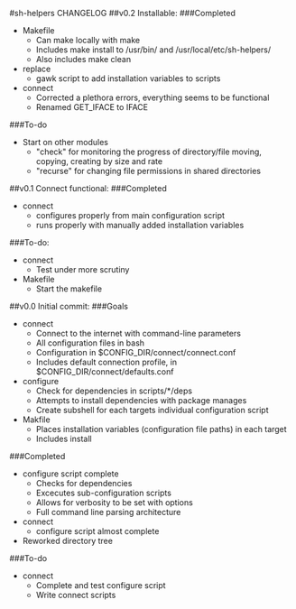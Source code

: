 <!---
sh-helpers/doc/CHANGELOG.md
Isabell Cowan (c) 2015
https://github.com/Izzette/sh-helpers
-->
<!---
Don't list patches here.
Instead, append minor version tags.
-->
#sh-helpers CHANGELOG
##v0.2 Installable:
###Completed
* Makefile
  * Can make locally with make
  * Includes make install to /usr/bin/ and /usr/local/etc/sh-helpers/
  * Also includes make clean
* replace
  * gawk script to add installation variables to scripts
* connect
  * Corrected a plethora errors, everything seems to be functional
  * Renamed GET\_IFACE to IFACE

###To-do
* Start on other modules
  * "check" for monitoring the progress of directory/file moving, copying, creating by size and rate
  * "recurse" for changing file permissions in shared directories

##v0.1 Connect functional:
###Completed
* connect
  * configures properly from main configuration script
  * runs properly with manually added installation variables
 
###To-do:
* connect
  * Test under more scrutiny
* Makefile
  * Start the makefile

##v0.0 Initial commit:
###Goals
* connect
  * Connect to the internet with command-line parameters
  * All configuration files in bash
  * Configuration in $CONFIG_DIR/connect/connect.conf
  * Includes default connection profile, in $CONFIG_DIR/connect/defaults.conf
* configure
  * Check for dependencies in scripts/*/deps
  * Attempts to install dependencies with package manages
  * Create subshell for each targets individual configuration script
* Makfile
  * Places installation variables (configuration file paths) in each target
  * Includes install

###Completed
* configure script complete
  * Checks for dependencies
  * Excecutes sub-configuration scripts
  * Allows for verbosity to be set with options
  * Full command line parsing architecture
* connect
  * configure script almost complete
* Reworked directory tree

###To-do
* connect
  * Complete and test configure script
  * Write connect scripts

